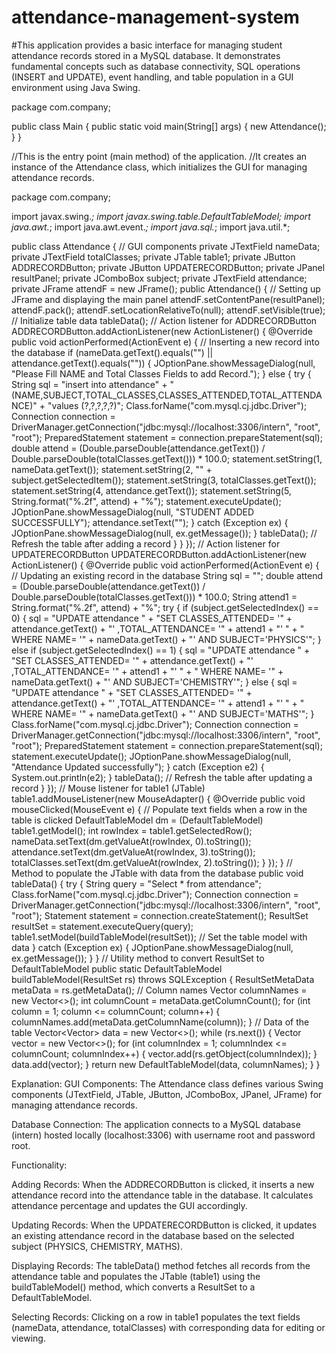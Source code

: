 # attendance-management-system
#This application provides a basic interface for managing student attendance records stored in a MySQL database. It demonstrates fundamental concepts such as database connectivity, SQL operations (INSERT and UPDATE), event handling, and table population in a GUI environment using Java Swing.


package com.company;

public class Main {
    public static void main(String[] args) {
        new Attendance();
    }
}


//This is the entry point (main method) of the application.
//It creates an instance of the Attendance class, which initializes the GUI for managing attendance records.



package com.company;

import javax.swing.*;
import javax.swing.table.DefaultTableModel;
import java.awt.*;
import java.awt.event.*;
import java.sql.*;
import java.util.*;

public class Attendance {
    // GUI components
    private JTextField nameData;
    private JTextField totalClasses;
    private JTable table1;
    private JButton ADDRECORDButton;
    private JButton UPDATERECORDButton;
    private JPanel resultPanel;
    private JComboBox subject;
    private JTextField attendance;
    private JFrame attendF = new JFrame();
    public Attendance() {
        // Setting up JFrame and displaying the main panel
        attendF.setContentPane(resultPanel);
        attendF.pack();
        attendF.setLocationRelativeTo(null);
        attendF.setVisible(true);
        // Initialize table data
        tableData();
        // Action listener for ADDRECORDButton
        ADDRECORDButton.addActionListener(new ActionListener() {
            @Override
            public void actionPerformed(ActionEvent e) {
                // Inserting a new record into the database
                if (nameData.getText().equals("") || attendance.getText().equals("")) {
                    JOptionPane.showMessageDialog(null, "Please Fill NAME and Total Classes Fields to add Record.");
                } else {
                    try {
                        String sql = "insert into attendance" + "(NAME,SUBJECT,TOTAL_CLASSES,CLASSES_ATTENDED,TOTAL_ATTENDANCE)" + "values (?,?,?,?,?)";
                        Class.forName("com.mysql.cj.jdbc.Driver");
                        Connection connection = DriverManager.getConnection("jdbc:mysql://localhost:3306/intern", "root", "root");
                        PreparedStatement statement = connection.prepareStatement(sql);
                        double attend = (Double.parseDouble(attendance.getText()) / Double.parseDouble(totalClasses.getText())) * 100.0;
                        statement.setString(1, nameData.getText());
                        statement.setString(2, "" + subject.getSelectedItem());
                        statement.setString(3, totalClasses.getText());
                        statement.setString(4, attendance.getText());
                        statement.setString(5, String.format("%.2f", attend) + "%");
                        statement.executeUpdate();
                        JOptionPane.showMessageDialog(null, "STUDENT ADDED SUCCESSFULLY");
                        attendance.setText("");
                    } catch (Exception ex) {
                        JOptionPane.showMessageDialog(null, ex.getMessage());
                    }
                    tableData(); // Refresh the table after adding a record
                }
            }
        });
        // Action listener for UPDATERECORDButton
        UPDATERECORDButton.addActionListener(new ActionListener() {
            @Override
            public void actionPerformed(ActionEvent e) {
                // Updating an existing record in the database
                String sql = "";
                double attend = (Double.parseDouble(attendance.getText()) / Double.parseDouble(totalClasses.getText())) * 100.0;
                String attend1 = String.format("%.2f", attend) + "%";
                try {
                    if (subject.getSelectedIndex() == 0) {
                        sql = "UPDATE attendance " + "SET CLASSES_ATTENDED= '" + attendance.getText() + "' ,TOTAL_ATTENDANCE= '" + attend1 + "' " + " WHERE NAME= '" + nameData.getText() + "' AND SUBJECT='PHYSICS'";
                    } else if (subject.getSelectedIndex() == 1) {
                        sql = "UPDATE attendance " + "SET CLASSES_ATTENDED= '" + attendance.getText() + "' ,TOTAL_ATTENDANCE= '" + attend1 + "' " + " WHERE NAME= '" + nameData.getText() + "' AND SUBJECT='CHEMISTRY'";
                    } else {
                        sql = "UPDATE attendance " + "SET CLASSES_ATTENDED= '" + attendance.getText() + "' ,TOTAL_ATTENDANCE= '" + attend1 + "' " + " WHERE NAME= '" + nameData.getText() + "' AND SUBJECT='MATHS'";
                    }
                    Class.forName("com.mysql.cj.jdbc.Driver");
                    Connection connection = DriverManager.getConnection("jdbc:mysql://localhost:3306/intern", "root", "root");
                    PreparedStatement statement = connection.prepareStatement(sql);
                    statement.executeUpdate();
                    JOptionPane.showMessageDialog(null, "Attendance Updated successfully");
                } catch (Exception e2) {
                    System.out.println(e2);
                }
                tableData(); // Refresh the table after updating a record
            }
        });
        // Mouse listener for table1 (JTable)
        table1.addMouseListener(new MouseAdapter() {
            @Override
            public void mouseClicked(MouseEvent e) {
                // Populate text fields when a row in the table is clicked
                DefaultTableModel dm = (DefaultTableModel) table1.getModel();
                int rowIndex = table1.getSelectedRow();
                nameData.setText(dm.getValueAt(rowIndex, 0).toString());
                attendance.setText(dm.getValueAt(rowIndex, 3).toString());
                totalClasses.setText(dm.getValueAt(rowIndex, 2).toString());
            }
        });
    }
    // Method to populate the JTable with data from the database
    public void tableData() {
        try {
            String query = "Select * from attendance";
            Class.forName("com.mysql.cj.jdbc.Driver");
            Connection connection = DriverManager.getConnection("jdbc:mysql://localhost:3306/intern", "root", "root");
            Statement statement = connection.createStatement();
            ResultSet resultSet = statement.executeQuery(query);
            table1.setModel(buildTableModel(resultSet)); // Set the table model with data
        } catch (Exception ex) {
            JOptionPane.showMessageDialog(null, ex.getMessage());
        }
    }
    // Utility method to convert ResultSet to DefaultTableModel
    public static DefaultTableModel buildTableModel(ResultSet rs) throws SQLException {
        ResultSetMetaData metaData = rs.getMetaData();
        // Column names
        Vector<String> columnNames = new Vector<>();
        int columnCount = metaData.getColumnCount();
        for (int column = 1; column <= columnCount; column++) {
            columnNames.add(metaData.getColumnName(column));
        }
        // Data of the table
        Vector<Vector<Object>> data = new Vector<>();
        while (rs.next()) {
            Vector<Object> vector = new Vector<>();
            for (int columnIndex = 1; columnIndex <= columnCount; columnIndex++) {
                vector.add(rs.getObject(columnIndex));
            }
            data.add(vector);
        }
        return new DefaultTableModel(data, columnNames);
    }
}



Explanation:
GUI Components: The Attendance class defines various Swing components (JTextField, JTable, JButton, JComboBox, JPanel, JFrame) for managing attendance records.

Database Connection: The application connects to a MySQL database (intern) hosted locally (localhost:3306) with username root and password root.

Functionality:

Adding Records: When the ADDRECORDButton is clicked, it inserts a new attendance record into the attendance table in the database. It calculates attendance percentage and updates the GUI accordingly.

Updating Records: When the UPDATERECORDButton is clicked, it updates an existing attendance record in the database based on the selected subject (PHYSICS, CHEMISTRY, MATHS).

Displaying Records: The tableData() method fetches all records from the attendance table and populates the JTable (table1) using the buildTableModel() method, which converts a ResultSet to a DefaultTableModel.

Selecting Records: Clicking on a row in table1 populates the text fields (nameData, attendance, totalClasses) with corresponding data for editing or viewing.

